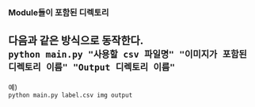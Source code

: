 ### Module들이 포함된 디렉토리

다음과 같은 방식으로 동작한다.   
`python main.py "사용할 csv 파일명" "이미지가 포함된 디렉토리 이름" "Output 디렉토리 이름"`   
---
예)   
`python main.py label.csv img output`
